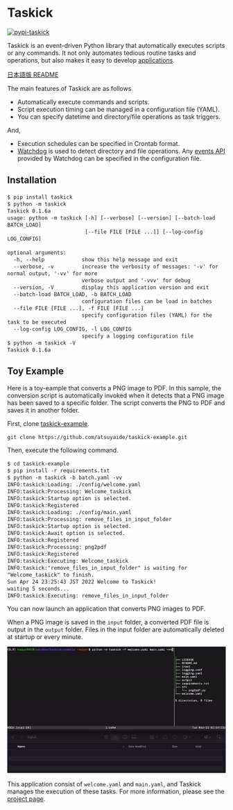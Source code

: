 # Taskick

[![pypi-taskick](https://img.shields.io/pypi/v/taskick)](https://pypi.org/project/taskick/)

Taskick is an event-driven Python library that automatically executes scripts or any commands.
It not only automates tedious routine tasks and operations, but also makes it easy to develop [applications](https://github.com/atsuyaide/taskick#toy-example).

[日本語版 README](https://github.com/atsuyaide/taskick/blob/main/README-ja.md)

The main features of Taskick are as follows

- Automatically execute commands and scripts.
- Script execution timing can be managed in a configuration file (YAML).
- You can specify datetime and directory/file operations as task triggers.

And,

- Execution schedules can be specified in Crontab format.
- [Watchdog](https://github.com/gorakhargosh/watchdog) is used to detect directory and file operations.  Any [events API](https://python-watchdog.readthedocs.io/en/stable/api.html#module-watchdog.events) provided by Watchdog can be specified in the configuration file.

## Installation

```shell
$ pip install taskick
$ python -m taskick
Taskick 0.1.6a
usage: python -m taskick [-h] [--verbose] [--version] [--batch-load BATCH_LOAD]
                         [--file FILE [FILE ...]] [--log-config LOG_CONFIG]

optional arguments:
  -h, --help            show this help message and exit
  --verbose, -v         increase the verbosity of messages: '-v' for normal output, '-vv' for more
                        verbose output and '-vvv' for debug
  --version, -V         display this application version and exit
  --batch-load BATCH_LOAD, -b BATCH_LOAD
                        configuration files can be load in batches
  --file FILE [FILE ...], -f FILE [FILE ...]
                        specify configuration files (YAML) for the task to be executed
  --log-config LOG_CONFIG, -l LOG_CONFIG
                        specify a logging configuration file
$ python -m taskick -V
Taskick 0.1.6a
```

## Toy Example

Here is a toy-eample that converts a PNG image to PDF.
In this sample, the conversion script is automatically invoked when it detects that a PNG image has been saved to a specific folder.
The script converts the PNG to PDF and saves it in another folder.

First, clone [taskick-example](https://github.com/atsuyaide/taskick-example).

```shell
git clone https://github.com/atsuyaide/taskick-example.git
```

Then, execute the following command.

```shell
$ cd taskick-example
$ pip install -r requirements.txt
$ python -m taskick -b batch.yaml -vv
INFO:taskick:Loading: ./config/welcome.yaml
INFO:taskick:Processing: Welcome_taskick
INFO:taskick:Startup option is selected.
INFO:taskick:Registered
INFO:taskick:Loading: ./config/main.yaml
INFO:taskick:Processing: remove_files_in_input_folder
INFO:taskick:Startup option is selected.
INFO:taskick:Await option is selected.
INFO:taskick:Registered
INFO:taskick:Processing: png2pdf
INFO:taskick:Registered
INFO:taskick:Executing: Welcome_taskick
INFO:taskick:"remove_files_in_input_folder" is waiting for "Welcome_taskick" to finish.
Sun Apr 24 23:25:43 JST 2022 Welcome to Taskick!
waiting 5 seconds...
INFO:taskick:Executing: remove_files_in_input_folder
```

You can now launch an application that converts PNG images to PDF.

When a PNG image is saved in the `input` folder, a converted PDF file is output in the `output` folder.
Files in the input folder are automatically deleted at startup or every minute.


![png2gif](https://github.com/atsuyaide/taskick/raw/main/png_to_pdf.gif)

This application consist of `welcome.yaml` and `main.yaml`, and Taskick manages the execution of these tasks.
For more information, please see the [project page](https://github.com/atsuyaide/taskick-example).
